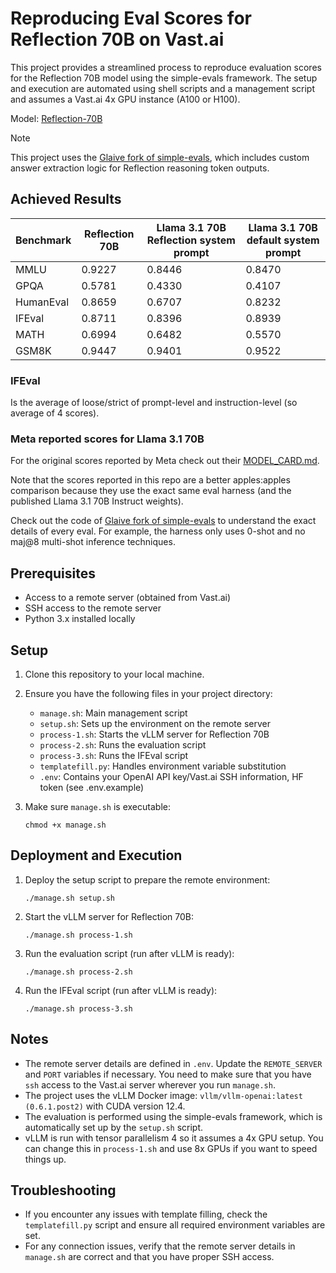 # Reproducing Eval Scores for Reflection 70B on Vast.ai

This project provides a streamlined process to reproduce evaluation scores for the Reflection 70B model using the simple-evals framework. The setup and execution are automated using shell scripts and a management script and assumes a Vast.ai 4x GPU instance (A100 or H100).

Model: [Reflection-70B](https://huggingface.co/glaiveai/Reflection-Llama-3.1-70B)

> [!NOTE]
> This project uses the [Glaive fork of simple-evals](https://github.com/glaive-ai/simple-evals), which includes custom answer extraction logic for Reflection reasoning token outputs.

## Achieved Results

| Benchmark | Reflection 70B | Llama 3.1 70B Reflection system prompt | Llama 3.1 70B default system prompt |
|-----------|----------------|----------------------------------------|-------------------------------------|
| MMLU      | 0.9227         | 0.8446                                 | 0.8470                              |
| GPQA      | 0.5781         | 0.4330                                 | 0.4107                              |
| HumanEval | 0.8659         | 0.6707                                 | 0.8232                              |
| IFEval    | 0.8711         | 0.8396                                 | 0.8939                              |
| MATH      | 0.6994         | 0.6482                                 | 0.5570                              |
| GSM8K     | 0.9447         | 0.9401                                 | 0.9522                              |

### IFEval
Is the average of loose/strict of prompt-level and instruction-level (so average of 4 scores).

### Meta reported scores for Llama 3.1 70B
For the original scores reported by Meta check out their [MODEL_CARD.md](https://github.com/meta-llama/llama-models/blob/main/models/llama3_1/MODEL_CARD.md). 

Note that the scores reported in this repo are a better apples:apples comparison because they use the exact same eval harness (and the published Llama 3.1 70B Instruct weights). 

Check out the code of [Glaive fork of simple-evals](https://github.com/glaive-ai/simple-evals) to understand the exact details of every eval. For example, the harness only uses 0-shot and no maj@8 multi-shot inference techniques.

## Prerequisites

- Access to a remote server (obtained from Vast.ai)
- SSH access to the remote server
- Python 3.x installed locally

## Setup

1. Clone this repository to your local machine.

2. Ensure you have the following files in your project directory:
   - `manage.sh`: Main management script
   - `setup.sh`: Sets up the environment on the remote server
   - `process-1.sh`: Starts the vLLM server for Reflection 70B
   - `process-2.sh`: Runs the evaluation script
   - `process-3.sh`: Runs the IFEval script
   - `templatefill.py`: Handles environment variable substitution
   - `.env`: Contains your OpenAI API key/Vast.ai SSH information, HF token (see .env.example)

3. Make sure `manage.sh` is executable:
   ```
   chmod +x manage.sh
   ```

## Deployment and Execution

1. Deploy the setup script to prepare the remote environment:
   ```
   ./manage.sh setup.sh
   ```

2. Start the vLLM server for Reflection 70B:
   ```
   ./manage.sh process-1.sh
   ```

3. Run the evaluation script (run after vLLM is ready):
   ```
   ./manage.sh process-2.sh
   ```

4. Run the IFEval script (run after vLLM is ready):
   ```
   ./manage.sh process-3.sh
   ```

## Notes

- The remote server details are defined in `.env`. Update the `REMOTE_SERVER` and `PORT` variables if necessary. You need to make sure that you have `ssh` access to the Vast.ai server wherever you run `manage.sh`.
- The project uses the vLLM Docker image: `vllm/vllm-openai:latest (0.6.1.post2)` with CUDA version 12.4.
- The evaluation is performed using the simple-evals framework, which is automatically set up by the `setup.sh` script.
- vLLM is run with tensor parallelism 4 so it assumes a 4x GPU setup. You can change this in `process-1.sh` and use 8x GPUs if you want to speed things up.

## Troubleshooting

- If you encounter any issues with template filling, check the `templatefill.py` script and ensure all required environment variables are set.
- For any connection issues, verify that the remote server details in `manage.sh` are correct and that you have proper SSH access.
